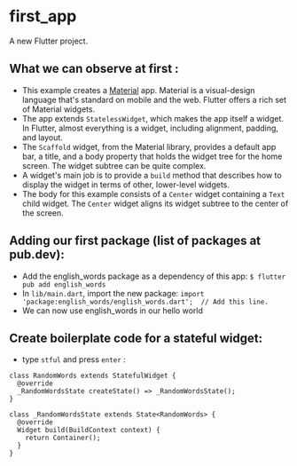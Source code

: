 # first_app

A new Flutter project.

## What we can observe at first :
- This example creates a [Material](https://material.io/design/) app. Material is a visual-design language that's standard on mobile and the web. Flutter offers a rich set of Material widgets.
- The app extends `StatelessWidget`, which makes the app itself a widget. In Flutter, almost everything is a widget, including alignment, padding, and layout.
- The `Scaffold` widget, from the Material library, provides a default app bar, a title, and a body property that holds the widget tree for the home screen. The widget subtree can be quite complex.
- A widget's main job is to provide a `build` method that describes how to display the widget in terms of other, lower-level widgets.
- The body for this example consists of a `Center` widget containing a `Text` child widget. The `Center` widget aligns its widget subtree to the center of the screen.

## Adding our first package (list of packages at pub.dev):

- Add the english_words package as a dependency of this app: `$ flutter pub add english_words`
- In `lib/main.dart`, import the new package: `import 'package:english_words/english_words.dart';  // Add this line.`
- We can now use english_words in our hello world

## Create boilerplate code for a stateful widget:
- type `stful` and press `enter` :

```
class RandomWords extends StatefulWidget {
  @override
  _RandomWordsState createState() => _RandomWordsState();
}

class _RandomWordsState extends State<RandomWords> {
  @override
  Widget build(BuildContext context) {
    return Container();
  }
}
```